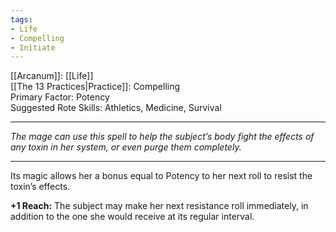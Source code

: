 ```yaml
---
tags:
- Life
- Compelling
- Initiate
---
```


[[Arcanum]]: [[Life]]\
[[The 13 Practices|Practice]]: Compelling\
Primary Factor: Potency\
Suggested Rote Skills: Athletics, Medicine, Survival

---

_The mage can use this spell to help the subject’s body fight the effects of any toxin in her system, or even purge them completely._

---

Its magic allows her a bonus equal to Potency to her next roll to resist the toxin’s effects.

**+1 Reach:** The subject may make her next resistance roll immediately, in addition to the one she would receive at its regular interval.